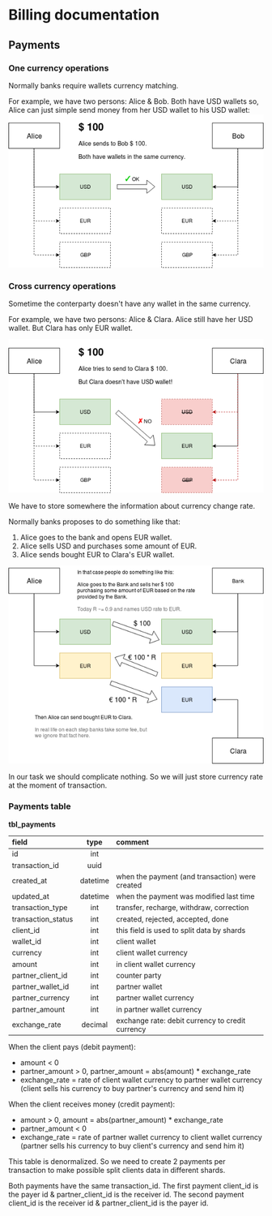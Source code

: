 Billing documentation
=====================

Payments
--------

### One currency operations

Normally banks require wallets currency matching.

For example, we have two persons: Alice & Bob.
Both have USD wallets so, Alice can just simple send money
from her USD wallet to his USD wallet:
![currency matches](img/usd-2-usd.png "currency matches")

### Cross currency operations

Sometime the conterparty doesn't have any wallet in the same currency.

For example, we have two persons: Alice & Clara.
Alice still have her USD wallet. But Clara has only EUR wallet.

![currency missmatch](img/usd-2-eur.png "currency missmatch")

We have to store somewhere the information about currency change rate.

Normally banks proposes to do something like that:
1. Alice goes to the bank and opens EUR wallet.
2. Alice sells USD and purchases some amount of EUR.
3. Alice sends bought EUR to Clara's EUR wallet.

![currency convertation](img/usd-2-eur-with-bank.png "currency convertation")

In our task we should complicate nothing.
So we will just store currency rate at the moment of transaction.

### Payments table

**tbl_payments**

| field                    | type     | comment                                            |
|:-------------------------|:--------:|:---------------------------------------------------|
| id                       | int      |                                                    |
| transaction_id           | uuid     |                                                    |
| created_at               | datetime | when the payment (and transaction) were created    |
| updated_at               | datetime | when the payment was modified last time            |
| transaction_type         | int      | transfer, recharge, withdraw, correction           |
| transaction_status       | int      | created, rejected, accepted, done                  |
| client_id                | int      | this field is used to split data by shards         |
| wallet_id                | int      | client wallet                                      |
| currency                 | int      | client wallet currency                             |
| amount                   | int      | in client wallet currency                          |
| partner_client_id        | int      | counter party                                      |
| partner_wallet_id        | int      | partner wallet                                     |
| partner_currency         | int      | partner wallet currency                            |
| partner_amount           | int      | in partner wallet currency                         |
| exchange_rate            | decimal  | exchange rate: debit currency to credit currency   |

When the client pays (debit payment):
* amount < 0
* partner_amount > 0,
  partner_amount = abs(amount) * exchange_rate
* exchange_rate = rate of client wallet currency to partner wallet currency
  (client sells his currency to buy partner's currency and send him it)

When the client receives money (credit payment):
* amount > 0,
  amount = abs(partner_amount) * exchange_rate
* partner_amount < 0
* exchange_rate = rate of partner wallet currency to client wallet currency
  (partner sells his currency to buy client's currency and send him it)

This table is denormalized.
So we need to create 2 payments per transaction to make possible split clients data in different shards.

Both payments have the same transaction_id.
The first payment client_id is the payer id & partner_client_id is the receiver id.
The second payment client_id is the receiver id & partner_client_id is the payer id.

